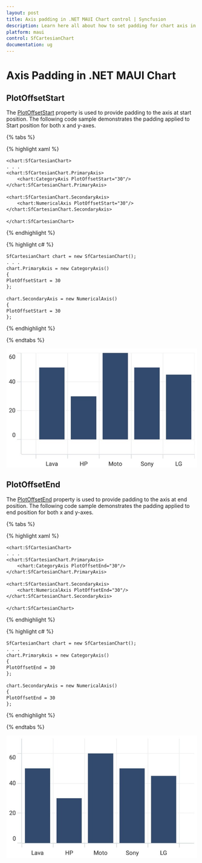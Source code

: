 ```yaml
---
layout: post
title: Axis padding in .NET MAUI Chart control | Syncfusion
description: Learn here all about how to set padding for chart axis in Syncfusion .NET MAUI Chart (SfCartesianChart) control.
platform: maui
control: SfCartesianChart
documentation: ug
---
```


# Axis Padding in .NET MAUI Chart

## PlotOffsetStart

The [PlotOffsetStart](https://help.syncfusion.com/cr/maui/Syncfusion.Maui.Charts.ChartAxis.html#Syncfusion_Maui_Charts_ChartAxis_PlotOffsetStart) property is used to provide padding to the axis at start position. The following code sample demonstrates the padding applied to Start position for both x and y-axes.

{% tabs %}

{% highlight xaml %}

    <chart:SfCartesianChart>
    . . .
    <chart:SfCartesianChart.PrimaryAxis>
        <chart:CategoryAxis PlotOffsetStart="30"/>
    </chart:SfCartesianChart.PrimaryAxis>

    <chart:SfCartesianChart.SecondaryAxis>
        <chart:NumericalAxis PlotOffsetStart="30"/>
    </chart:SfCartesianChart.SecondaryAxis>

    </chart:SfCartesianChart>

{% endhighlight %}

{% highlight c# %}

    SfCartesianChart chart = new SfCartesianChart();
    . . .
    chart.PrimaryAxis = new CategoryAxis()
    {
    PlotOffsetStart = 30
    };

    chart.SecondaryAxis = new NumericalAxis()
    {
    PlotOffsetStart = 30
    };

{% endhighlight %}

{% endtabs %}

![PlotOffsetStart support in MAUI Chart](Axis_images/maui_chart_axis_plot-offset-start.jpg)

## PlotOffsetEnd

The [PlotOffsetEnd](https://help.syncfusion.com/cr/maui/Syncfusion.Maui.Charts.ChartAxis.html#Syncfusion_Maui_Charts_ChartAxis_PlotOffsetEnd) property is used to provide padding to the axis at end position. The following code sample demonstrates the padding applied to end position for both x and y-axes.

{% tabs %}

{% highlight xaml %}

    <chart:SfCartesianChart>
    . . .
    <chart:SfCartesianChart.PrimaryAxis>
        <chart:CategoryAxis PlotOffsetEnd="30"/>
    </chart:SfCartesianChart.PrimaryAxis>

    <chart:SfCartesianChart.SecondaryAxis>
        <chart:NumericalAxis PlotOffsetEnd="30"/>
    </chart:SfCartesianChart.SecondaryAxis>

    </chart:SfCartesianChart>

{% endhighlight %}

{% highlight c# %}

    SfCartesianChart chart = new SfCartesianChart();
    . . .
    chart.PrimaryAxis = new CategoryAxis()
    {
    PlotOffsetEnd = 30
    };

    chart.SecondaryAxis = new NumericalAxis()
    {
    PlotOffsetEnd = 30
    };

{% endhighlight %}

{% endtabs %}

![PlotOffsetEnd support in MAUI Chart](Axis_images/maui_chart_axis_plot-offset-end.jpg)